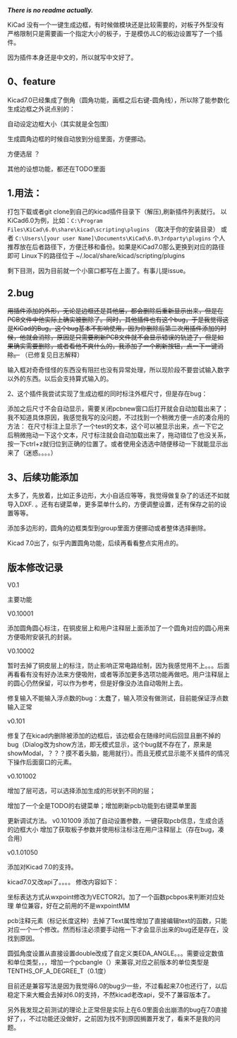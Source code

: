 ***There is no readme actually.***

KiCad 没有一个一键生成边框，有时候做模块还是比较需要的，对板子外型没有严格限制只是需要画一个指定大小的板子，于是模仿JLC的板边设置写了一个插件。

因为插件本身还是中文的，所以就写中文好了。

## 0、feature

Kicad7.0已经集成了倒角（圆角功能，画框之后右键-圆角线），所以除了能参数化生成边框之外说点别的：

自动设定边框大小（其实就是全包围）

生成圆角边框的时候自动放到分组里面，方便挪动。

方便选层 ？

其他的设想功能，都还在TODO里面

## 1.用法：

打包下载或者git clone到自己的kicad插件目录下（解压),刷新插件列表就行。
以KiCad6.0为例，比如：``C:\Program Files\KiCad\6.0\share\kicad\scripting\plugins`` （取决于你的安装目录）
或者 ``C:\Users\[your user Name]\Documents\KiCad\6.0\3rdparty\plugins`` 个人推荐放在后者路径下，方便迁移和备份。如果是KiCad7.0那么更换到对应的路径即可
Linux下的路径位于
~/.local/share/kicad/scripting/plugins

剩下目测，因为目前就一个小窗口都写在上面了。有事儿提issue。


## 2.bug

~~用插件添加的外形，无论是边框还是其他层，都会删除后重新显示出来，但是在PCB文件中他实际上确实被删除了。同时，其他插件也有这个bug，于是我觉得这是KiCad的Bug。这个bug基本不影响使用，因为你删除后第二次用插件添加的时候，他就会消除，原因是只需要刷新PCB文件就不会显示错误的轨迹了，但是如果确实需要删除，或者看他不爽什么的，我添加了一个刷新按钮，点一下一键消除。~~    （已修复见日志解释）

输入框对奇奇怪怪的东西没有阻拦也没有异常处理，所以现阶段不要尝试输入数字以外的东西。以后会支持算式输入的。

2、这个插件我尝试实现了生成边框的同时标注外框尺寸，但是存在bug：

添加之后尺寸不会自动显示，需要关闭pcbnew窗口后打开就会自动加载出来了；我不知道具体原因，我感觉我写的没问题，不过找到一个稍微方便一点的凑合用的方法：
在尺寸标注上显示了一个test的文本，这个可以被显示出来，点一下它之后稍微拖动一下这个文本，尺寸标注就会自动加载出来了，拖动错位了也没关系，按一下ctrl+z就归位到正确的位置了。或者使用全选选中随便移动一下就能显示出来了（迷惑。。。。）

## 3、后续功能添加

太多了，先放着，比如正多边形，大小自适应等等，我觉得做复杂了的话还不如就导入DXF. 。还有右键菜单，更多菜单什么的，方便调整设置，还有保存之前的设置等等。

添加多边形的，圆角的边框类型到group里面方便挪动或者整体选择删除。

Kicad 7.0出了，似乎内置圆角功能，后续再看看整点实用点的。

## 版本修改记录

V0.1

主要功能

V0.10001

添加圆角圆心标注，在铜皮层上和用户注释层上面添加了一个圆角对应的圆心用来方便吸附安装孔的封装。

V0.10002

暂时去掉了铜皮层上的标注，防止影响正常电路绘制，因为我感觉用不上。。。后面再看看有没有好办法来方便吸附，或者等添加更多选项功能再做吧。用户注释层上的圆心仍然保留，可以作为参考，但是好像没办法自动吸附上去。

修复输入不能输入浮点数的bug：太蠢了，输入项没有做测试，目前能保证浮点数输入正常

v0.101

修复了在kicad内删除被添加的边框后，该边框会在随缘时间后回显且删不掉的bug（Dialog改为show方法，即无模式显示，这个bug就不存在了，原来是showModal，？？？摸不着头脑，能用就行）。而且无模式显示能不关插件的情况下操作后面窗口的元素。

v0.101002

增加了层可选，可以选择添加生成的形状到不同的层；

增加了一个全是TODO的右键菜单；增加刷新pcb功能到右键菜单里面

更新调试方法。
v0.101009
添加了自动设置参数，一键获取pcb信息，生成合适的边框大小
增加了获取板子参数并使用标注标注在用户注释层上（存在bug，凑合用）

v0.1.01050

添加对Kicad 7.0的支持。

kicad7.0又改api了。。。。 修改内容如下：

坐标表达方式从wxpoint修改为VECTOR2I。加了一个函数pcbpos来判断对应处理 单位兼容，好在之前用的不是wxpointMM

pcb注释元素（标记长度这种）去掉了Text属性增加了直接编辑text的函数，只能对应一个一个修改。然而标注必须要手动拖一下才会显示出来的bug还是存在，没找到原因。

圆弧角度设置从直接设置double改成了自定义类EDA_ANGLE。。。需要设定数值和单位类型，，，增加一个pcbangle（）来兼容,对应之前版本的单位类型是TENTHS_OF_A_DEGREE_T（0.1度）

目前还是兼容写法是因为我觉得6.0的bug少一些，不过看起来7.0也还行了，以后稳定下来大概会去掉对6.0的支持，不然kicad老改api，受不了兼容版本了。

另外我发现之前测试的理论上正常但是实际上在6.0里面会出崩溃的bug在7.0直接好了，，不过功能还没做好，之前因为找不到原因搁置开发了，看来不是我的问题。
